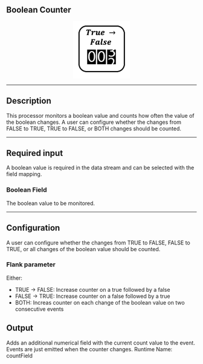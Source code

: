 <!--
  ~ Licensed to the Apache Software Foundation (ASF) under one or more
  ~ contributor license agreements.  See the NOTICE file distributed with
  ~ this work for additional information regarding copyright ownership.
  ~ The ASF licenses this file to You under the Apache License, Version 2.0
  ~ (the "License"); you may not use this file except in compliance with
  ~ the License.  You may obtain a copy of the License at
  ~
  ~    http://www.apache.org/licenses/LICENSE-2.0
  ~
  ~ Unless required by applicable law or agreed to in writing, software
  ~ distributed under the License is distributed on an "AS IS" BASIS,
  ~ WITHOUT WARRANTIES OR CONDITIONS OF ANY KIND, either express or implied.
  ~ See the License for the specific language governing permissions and
  ~ limitations under the License.
  ~
  -->

## Boolean Counter

<p align="center"> 
    <img src="icon.png" width="150px;" class="pe-image-documentation"/>
</p>

***

## Description

This processor monitors a boolean value and counts how often the value of the boolean changes. 
A user can configure whether the changes from FALSE to TRUE, TRUE to FALSE, or BOTH changes should be counted.

***

## Required input

A boolean value is required in the data stream and can be selected with the field mapping.

### Boolean Field

The boolean value to be monitored.

***

## Configuration

A user can configure whether the changes from TRUE to FALSE, FALSE to TRUE, or all changes of the boolean value should be counted.

### Flank parameter

Either:
* TRUE -> FALSE: Increase counter on a true followed by a false 
* FALSE -> TRUE: Increase counter on a false followed by a true
* BOTH: Increas counter on each change of the boolean value on two consecutive events

## Output

Adds an additional numerical field with the current count value to the event. Events are just emitted when the counter changes.
Runtime Name: countField